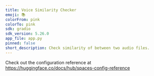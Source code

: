 ```yaml
---
title: Voice Similarity Checker
emoji: 📚
colorFrom: pink
colorTo: pink
sdk: gradio
sdk_version: 5.26.0
app_file: app.py
pinned: false
short_description: Check similarity of between two audio files.
---
```


Check out the configuration reference at https://huggingface.co/docs/hub/spaces-config-reference
